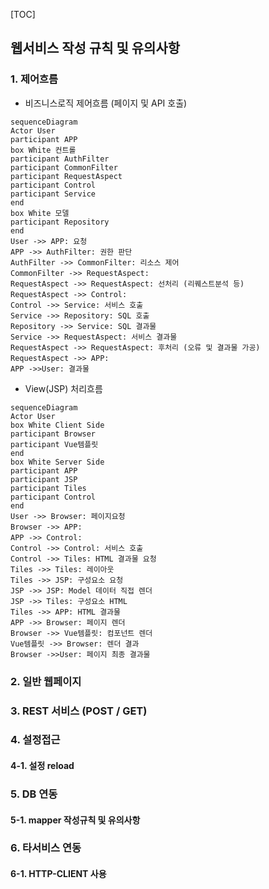 [TOC]
## 웹서비스 작성 규칙 및 유의사항

### 1. 제어흐름

- 비즈니스로직 제어흐름 (페이지 및 API 호출)

```mermaid
sequenceDiagram
Actor User
participant APP
box White 컨트롤
participant AuthFilter
participant CommonFilter
participant RequestAspect
participant Control
participant Service
end
box White 모델
participant Repository
end
User ->> APP: 요청
APP ->> AuthFilter: 권한 판단
AuthFilter ->> CommonFilter: 리소스 제어
CommonFilter ->> RequestAspect: 　
RequestAspect ->> RequestAspect: 선처리 (리퀘스트분석 등)
RequestAspect ->> Control: 　
Control ->> Service: 서비스 호출
Service ->> Repository: SQL 호출
Repository ->> Service: SQL 결과물
Service ->> RequestAspect: 서비스 결과물
RequestAspect ->> RequestAspect: 후처리 (오류 및 결과물 가공)
RequestAspect ->> APP: 　
APP ->>User: 결과물
```
- View(JSP) 처리흐름

```mermaid
sequenceDiagram
Actor User
box White Client Side
participant Browser
participant Vue템플릿
end
box White Server Side
participant APP
participant JSP
participant Tiles
participant Control
end
User ->> Browser: 페이지요청
Browser ->> APP: 　
APP ->> Control: 　
Control ->> Control: 서비스 호출
Control ->> Tiles: HTML 결과물 요청
Tiles ->> Tiles: 레이아웃
Tiles ->> JSP: 구성요소 요청
JSP ->> JSP: Model 데이터 직접 렌더
JSP ->> Tiles: 구성요소 HTML
Tiles ->> APP: HTML 결과물
APP ->> Browser: 페이지 렌더
Browser ->> Vue템플릿: 컴포넌트 렌더
Vue템플릿 ->> Browser: 렌더 결과
Browser ->>User: 페이지 최종 결과물
```

### 2. 일반 웹페이지

### 3. REST 서비스 (POST / GET)

### 4. 설정접근

#### 4-1. 설정 reload

### 5. DB 연동

#### 5-1. mapper 작성규칙 및 유의사항

### 6. 타서비스 연동

#### 6-1. HTTP-CLIENT 사용